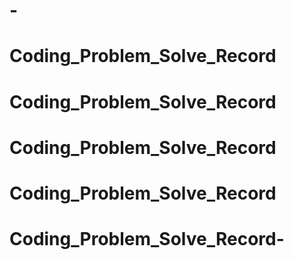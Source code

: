# -
# Coding_Problem_Solve_Record
# Coding_Problem_Solve_Record
# Coding_Problem_Solve_Record
# Coding_Problem_Solve_Record
# Coding_Problem_Solve_Record-

